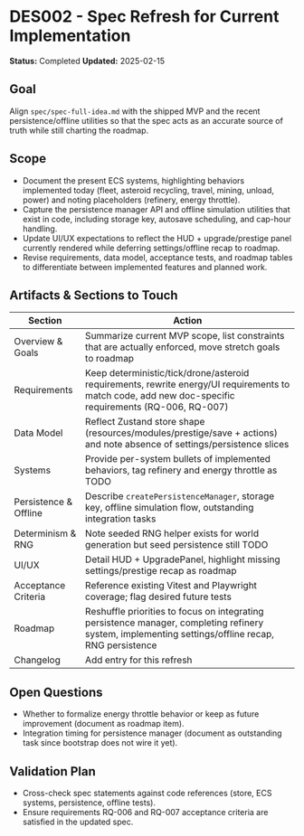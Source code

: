 # DES002 - Spec Refresh for Current Implementation

**Status:** Completed
**Updated:** 2025-02-15

## Goal

Align `spec/spec-full-idea.md` with the shipped MVP and the recent persistence/offline utilities so that the spec acts as an accurate source of truth while still charting the roadmap.

## Scope

- Document the present ECS systems, highlighting behaviors implemented today (fleet, asteroid recycling, travel, mining, unload, power) and noting placeholders (refinery, energy throttle).
- Capture the persistence manager API and offline simulation utilities that exist in code, including storage key, autosave scheduling, and cap-hour handling.
- Update UI/UX expectations to reflect the HUD + upgrade/prestige panel currently rendered while deferring settings/offline recap to roadmap.
- Revise requirements, data model, acceptance tests, and roadmap tables to differentiate between implemented features and planned work.

## Artifacts & Sections to Touch

| Section | Action |
| --- | --- |
| Overview & Goals | Summarize current MVP scope, list constraints that are actually enforced, move stretch goals to roadmap |
| Requirements | Keep deterministic/tick/drone/asteroid requirements, rewrite energy/UI requirements to match code, add new doc-specific requirements (RQ-006, RQ-007) |
| Data Model | Reflect Zustand store shape (resources/modules/prestige/save + actions) and note absence of settings/persistence slices |
| Systems | Provide per-system bullets of implemented behaviors, tag refinery and energy throttle as TODO |
| Persistence & Offline | Describe `createPersistenceManager`, storage key, offline simulation flow, outstanding integration tasks |
| Determinism & RNG | Note seeded RNG helper exists for world generation but seed persistence still TODO |
| UI/UX | Detail HUD + UpgradePanel, highlight missing settings/prestige recap as roadmap |
| Acceptance Criteria | Reference existing Vitest and Playwright coverage; flag desired future tests |
| Roadmap | Reshuffle priorities to focus on integrating persistence manager, completing refinery system, implementing settings/offline recap, RNG persistence |
| Changelog | Add entry for this refresh |

## Open Questions

- Whether to formalize energy throttle behavior or keep as future improvement (document as roadmap item).
- Integration timing for persistence manager (document as outstanding task since bootstrap does not wire it yet).

## Validation Plan

- Cross-check spec statements against code references (store, ECS systems, persistence, offline tests).
- Ensure requirements RQ-006 and RQ-007 acceptance criteria are satisfied in the updated spec.
